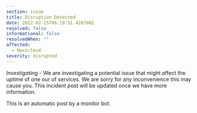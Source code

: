 ```yaml
---
section: issue
title: Disruption Detected
date: 2022-02-15T06:19:51.426700Z
resolved: false
informational: false
resolvedWhen: ""
affected:
  - Nextcloud
severity: disrupted
---
```

*Investigating* - We are investigating a potential issue that might affect the uptime of one our of services. We are sorry for any inconvenience this may cause you. This incident post will be updated once we have more information.

This is an automatic post by a monitor bot.
        